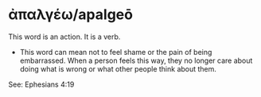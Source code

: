 # ἀπαλγέω/apalgeō  

This word is an action. It is a verb. 

* This word can mean not to feel shame or the pain of being embarrassed. When a person feels this way, they no longer care about doing what is wrong or what other people think about them.

See: Ephesians 4:19
